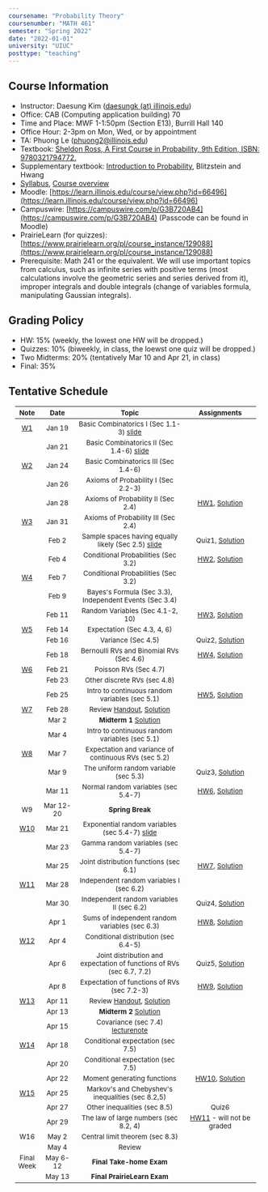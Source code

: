 ```yaml
---
coursename: "Probability Theory"
coursenumber: "MATH 461"
semester: "Spring 2022"
date: "2022-01-01"
university: "UIUC"
posttype: "teaching"
---
```


## Course Information 
- Instructor: Daesung Kim ([daesungk (at) illinois.edu](mailto:daesungk@illinois.edu))
- Office: CAB (Computing application building) 70
- Time and Place: MWF 1-1:50pm (Section E13), Burrill Hall 140
- Office Hour: 2-3pm on Mon, Wed, or by appointment
- TA: Phuong Le (phuong2@illinois.edu)
- Textbook: [Sheldon Ross, A First Course in Probability, 9th Edition, ISBN: 9780321794772.](https://www.amazon.com/First-Course-Probability-9th/dp/032179477X)
- Supplementary textbook: [Introduction to Probability](http://probabilitybook.net), Blitzstein and Hwang
- [Syllabus](syllabus.pdf), [Course overview](overview.pdf) 
- Moodle: [https://learn.illinois.edu/course/view.php?id=66496](https://learn.illinois.edu/course/view.php?id=66496)
- Campuswire: [https://campuswire.com/p/G3B720AB4](https://campuswire.com/p/G3B720AB4) (Passcode can be found in Moodle)
- PrairieLearn (for quizzes): [https://www.prairielearn.org/pl/course_instance/129088](https://www.prairielearn.org/pl/course_instance/129088)
- Prerequisite: Math 241 or the equivalent. We will use important topics from calculus, such as infinite series with positive terms (most calculations involve the geometric series and series derived from it), improper integrals and double integrals (change of variables formula, manipulating Gaussian integrals).

## Grading Policy
- HW: 15% (weekly, the lowest one HW will be dropped.)
- Quizzes: 10% (biweekly, in class, the loewst one quiz will be dropped.)
- Two Midterms: 20% (tentatively Mar 10 and Apr 21, in class)
- Final: 35%

## Tentative Schedule 
| Note           | Date      | Topic                                                                 | Assignments                                |
| ---            | ---       | ---                                                                   | ---                                        |
| [W1](w1.pdf)   | Jan 19    | Basic Combinatorics I (Sec 1.1-3) [slide](lec1.pdf)                   |                                            |
|                | Jan 21    | Basic Combinatorics II (Sec 1.4-6) [slide](lec2.pdf)                  |                                            |
| [W2](w2.pdf)   | Jan 24    | Basic Combinatorics III (Sec 1.4-6)                                   |                                            |
|                | Jan 26    | Axioms of Probability I (Sec 2.2-3)                                   |                                            |
|                | Jan 28    | Axioms of Probability II (Sec 2.4)                                    | [HW1](hw1.pdf), [Solution](hw1-sol.pdf)    |
| [W3](w3.pdf)   | Jan 31    | Axioms of Probability III (Sec 2.4)                                   |                                            |
|                | Feb 2     | Sample spaces having equally likely (Sec 2.5) [slide](lec5.pdf)       | Quiz1, [Solution](quiz1-sol.pdf)           |
|                | Feb 4     | Conditional Probabilities (Sec 3.2)                                   | [HW2](hw2.pdf), [Solution](hw2-sol.pdf)    |
| [W4](w4.pdf)   | Feb 7     | Conditional Probabilities (Sec 3.2)                                   |                                            |
|                | Feb 9     | Bayes's Formula (Sec 3.3), Independent Events (Sec 3.4)               |                                            |
|                | Feb 11    | Random Variables (Sec 4.1-2, 10)                                      | [HW3](hw3.pdf), [Solution](hw3-sol.pdf)    |
| [W5](w5.pdf)   | Feb 14    | Expectation (Sec 4.3, 4, 6)                                           |                                            |
|                | Feb 16    | Variance (Sec 4.5)                                                    | Quiz2, [Solution](quiz2-sol.pdf)           |
|                | Feb 18    | Bernoulli RVs and Binomial RVs (Sec 4.6)                              | [HW4](hw4.pdf), [Solution](hw4-sol.pdf)    |
| [W6](w6.pdf)   | Feb 21    | Poisson RVs (Sec 4.7)                                                 |                                            |
|                | Feb 23    | Other discrete RVs (sec 4.8)                                          |                                            |
|                | Feb 25    | Intro to continuous random variables (sec 5.1)                        | [HW5](hw5.pdf), [Solution](hw5-sol.pdf)    |
| [W7](w7.pdf)   | Feb 28    | Review [Handout](e-1-prac.pdf), [Solution](e-1-prac-sol.pdf)          |                                            |
|                | Mar 2     | **Midterm 1** [Solution](e-1-sol.pdf)                                 |                                            |
|                | Mar 4     | Intro to continuous random variables (sec 5.1)                        |                                            |
| [W8](w8.pdf)   | Mar 7     | Expectation and variance of continuous RVs (sec 5.2)                  |                                            |
|                | Mar 9     | The uniform random variable (sec 5.3)                                 | Quiz3, [Solution](quiz3-sol.pdf)           |
|                | Mar 11    | Normal random variables (sec 5.4-7)                                   | [HW6](hw6.pdf), [Solution](hw6-sol.pdf)    |
| W9             | Mar 12-20 | **Spring Break**                                                      |                                            |
| [W10](w10.pdf) | Mar 21    | Exponential random variables (sec 5.4-7) [slide](lec22.pdf)           |                                            |
|                | Mar 23    | Gamma random variables (sec 5.4-7)                                    |                                            |
|                | Mar 25    | Joint distribution functions (sec 6.1)                                | [HW7](hw7.pdf), [Solution](hw7-sol.pdf)    |
| [W11](w11.pdf) | Mar 28    | Independent random variables I (sec 6.2)                              |                                            |
|                | Mar 30    | Independent random variables II (sec 6.2)                             | Quiz4, [Solution](quiz4-sol.pdf)           |
|                | Apr 1     | Sums of independent random variables (sec 6.3)                        | [HW8](hw8.pdf), [Solution](hw8-sol.pdf)    |
| [W12](w12.pdf) | Apr 4     | Conditional distribution (sec 6.4-5)                                  |                                            |
|                | Apr 6     | Joint distribution and expectation of functions of RVs (sec 6.7, 7.2) | Quiz5, [Solution](quiz5-sol.pdf)           |
|                | Apr 8     | Expectation of functions of RVs (sec 7.2-3)                           | [HW9](hw9.pdf), [Solution](hw9-sol.pdf)    |
| [W13](w13.pdf) | Apr 11    | Review [Handout](e-2-prac.pdf), [Solution](e-2-prac-sol.pdf)          |                                            |
|                | Apr 13    | **Midterm 2** [Solution](e-2-sol.pdf)                                 |                                            |
|                | Apr 15    | Covariance (sec 7.4) [lecturenote](lec-041522.pdf)                    |                                            |
| [W14](w14.pdf) | Apr 18    | Conditional expectation (sec 7.5)                                     |                                            |
|                | Apr 20    | Conditional expectation (sec 7.5)                                     |                                            |
|                | Apr 22    | Moment generating functions                                           | [HW10](hw10.pdf), [Solution](hw10-sol.pdf) |
| [W15](w15.pdf) | Apr 25    | Markov's and Chebyshev's inequalities (sec 8.2,5)                     |                                            |
|                | Apr 27    | Other inequalities (sec 8.5)                                          | Quiz6                                      |
|                | Apr 29    | The law of large numbers (sec 8.2, 4)                                 | [HW11](hw11.pdf) - will not be graded      |
| W16            | May 2     | Central limit theorem (sec 8.3)                                       |                                            |
|                | May 4     | Review                                                                |                                            |
| Final Week     | May 6-12  | **Final Take-home Exam**                                              |                                            |
|                | May 13    | **Final PrairieLearn Exam**                                           |                                            |


<style>
table {
    width: 95%;
    margin: 0px auto;
    font-size: 95%;
    text-align: center;
}
table td:first-of-type {
    text-align: center;
}
table td:nth-of-type(2) {
    text-align: center;
}
table td:nth-of-type(4) {
    text-align: center;
}
table th:first-of-type {
    width: 10%;
    text-align: center;
}
table th:nth-of-type(2) {
    width: 15%;
    text-align: center;
}
table th:nth-of-type(3) {
    width: 45%;
    text-align: center;
}
table th:nth-of-type(4) {
    width: 30%;
    text-align: center;
}
</style>
